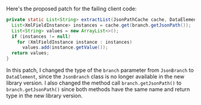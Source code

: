 Here's the proposed patch for the failing client code:

```java
private static List<String> extractList(JsonPathCache cache, DataElement branch) {
  List<XmlFieldInstance> instances = cache.get(branch.getJsonPath());
  List<String> values = new ArrayList<>();
  if (instances != null)
    for (XmlFieldInstance instance : instances)
      values.add(instance.getValue());
  return values;
}
```

In this patch, I changed the type of the `branch` parameter from `JsonBranch` to `DataElement`, since the `JsonBranch` class is no longer available in the new library version. I also changed the method call `branch.getJsonPath()` to `branch.getJsonPath()` since both methods have the same name and return type in the new library version.